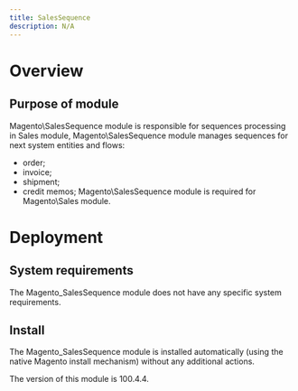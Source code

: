 ```yaml
---
title: SalesSequence
description: N/A
---
```


# Overview

## Purpose of module

Magento\SalesSequence module is responsible for sequences processing in Sales module,
Magento\SalesSequence module manages sequences for next system entities and flows:

* order;
* invoice;
* shipment;
* credit memos;
Magento\SalesSequence module is required for Magento\Sales module.

# Deployment

## System requirements

The Magento_SalesSequence module does not have any specific system requirements.

## Install

The Magento_SalesSequence module is installed automatically (using the native Magento install mechanism) without any additional actions.

<InlineAlert slots="text" />
The version of this module is 100.4.4.
